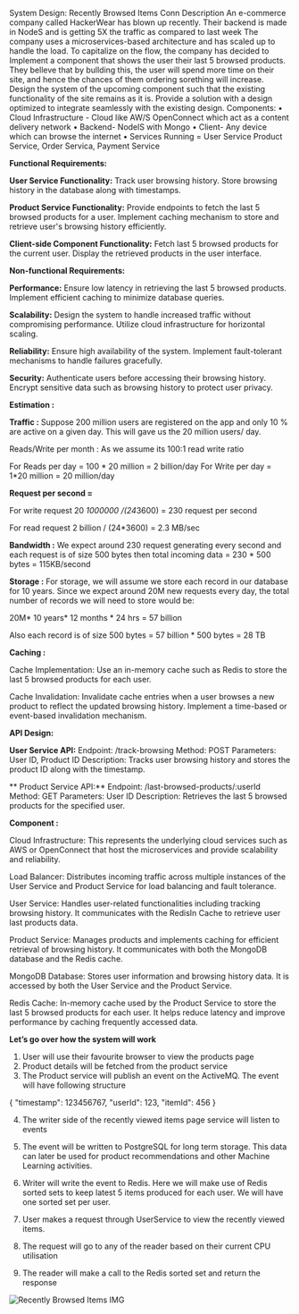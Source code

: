 System Design: Recently Browsed
Items
Conn
Description
An e-commerce company called HackerWear has blown up recently. Their backend is made in NodeS and is getting 5X the traffic as compared to last week
The company uses a microservices-based architecture and has scaled up to handle the load. To capitalize on the flow, the company has decided to Implement a component that shows the user their last 5 browsed products.
They belleve that by bullding this, the user will spend more time on their site, and hence the chances of them ordering sorething will increase.
Design the system of the upcoming component such that the existing functionality of the site remains as it is. Provide a solution with a design optimized to integrate seamlessly with the existing design.
Components:
• Cloud Infrastructure - Cloud like AW/S OpenConnect which act as a content delivery network
• Backend- NodelS with Mongo
• Client- Any device which can browse the internet
• Services Running = User Service Product Service, Order Servica, Payment Service



**Functional Requirements:**

**User Service Functionality:**
  Track user browsing history.
  Store browsing history in the database along with timestamps.

**Product Service Functionality:**
  Provide endpoints to fetch the last 5 browsed products for a user.
  Implement caching mechanism to store and retrieve user's browsing history efficiently.

**Client-side Component Functionality:**
  Fetch last 5 browsed products for the current user.
  Display the retrieved products in the user interface.

**Non-functional Requirements:**

**Performance:**
  Ensure low latency in retrieving the last 5 browsed products.
  Implement efficient caching to minimize database queries.

**Scalability:**
  Design the system to handle increased traffic without compromising performance.
  Utilize cloud infrastructure for horizontal scaling.

**Reliability:**
  Ensure high availability of the system.
  Implement fault-tolerant mechanisms to handle failures gracefully.

**Security:**
  Authenticate users before accessing their browsing history.
  Encrypt sensitive data such as browsing history to protect user privacy.

**Estimation :**

**Traffic :**
Suppose 200 million users are registered on the app and only 10 % are active on a given day. This will gave us the 20 million users/ day.


Reads/Write per month :
As we assume its 100:1 read write ratio 

For Reads per day = 100 * 20 million = 2 billion/day
For Write per day =  1*20 million = 20 million/day

**Request per second =**

For write request
20 *1000000 /(24*3600) =  230 request per second

For read request
2 billion / (24*3600) = 2.3 MB/sec

**Bandwidth :**
We expect around 230 request generating every second and each request is of size 500 bytes then total incoming data =
230 * 500 bytes = 115KB/second


**Storage :**
For storage, we will assume we store each record in our database for 10 years. 
Since we expect around 20M new requests every day, the total number of records we will need to store would be:

20M* 10 years* 12 months * 24 hrs = 57 billion

Also each record is of size 500 bytes = 57 billion * 500 bytes = 28 TB


**Caching :**

Cache Implementation:
   Use an in-memory cache such as Redis to store the last 5 browsed products for each user.

Cache Invalidation:
   Invalidate cache entries when a user browses a new product to reflect the updated browsing history.
   Implement a time-based or event-based invalidation mechanism.


**API Design:**

**User Service API:**
   Endpoint: /track-browsing
   Method: POST
   Parameters: User ID, Product ID
   Description: Tracks user browsing history and stores the product ID along with the timestamp.

**
Product Service API:**
   Endpoint: /last-browsed-products/:userId
   Method: GET
   Parameters: User ID
   Description: Retrieves the last 5 browsed products for the specified user.


**Component :**

Cloud Infrastructure: This represents the underlying cloud services such as AWS or OpenConnect that host the microservices and provide scalability and reliability.

Load Balancer: Distributes incoming traffic across multiple instances of the User Service and Product Service for load balancing and fault tolerance.

User Service: Handles user-related functionalities including tracking browsing history. It communicates with the RedisIn Cache to retrieve user last products data.

Product Service: Manages products and implements caching for efficient retrieval of browsing history. It communicates with both the MongoDB database and the Redis cache.

MongoDB Database: Stores user information and browsing history data. It is accessed by both the User Service and the Product Service.

Redis Cache: In-memory cache used by the Product Service to store the last 5 browsed products for each user. It helps reduce latency and improve performance by caching frequently accessed data.


**Let’s go over how the system will work**

1. User will use their favourite browser to view the products page
2. Product details will be fetched from the product service
3. The Product service will publish an event on the ActiveMQ. The event will have following structure

{
"timestamp": 123456767,
"userId": 123,
"itemId": 456
}

4. The writer side of the recently viewed items page service will listen to events

5. The event will be written to PostgreSQL for long term storage. This data can later be used for product recommendations and other Machine Learning activities.

6. Writer will write the event to Redis. Here we will make use of Redis sorted sets to keep latest 5 items produced for each user. 
   We will have one sorted set per user.

7. User makes a request through UserService to view the recently viewed items. 

8. The request will go to any of the reader based on their current CPU utilisation

9. The reader will make a call to the Redis sorted set and return the response


![Recently Browsed Items IMG](https://github.com/shubhammahawar/System-Design/assets/22192051/1543ee62-4749-4538-9123-ff72fbae0972)







